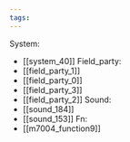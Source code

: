 ```yaml
---
tags:
---
```

System:
- [[system_40]]
Field_party:
- [[field_party_1]]
- [[field_party_0]]
- [[field_party_3]]
- [[field_party_2]]
Sound:
- [[sound_184]]
- [[sound_153]]
Fn:
- [[m7004_function9]]
